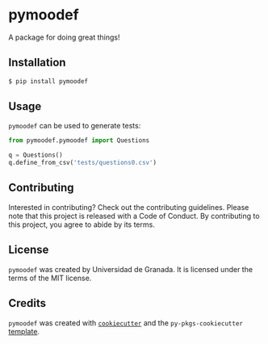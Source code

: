 
<!-- README.md is generated from README.Rmd. Please edit that file -->

# pymoodef

A package for doing great things!

## Installation

``` bash
$ pip install pymoodef
```

## Usage

`pymoodef` can be used to generate tests:

``` python
from pymoodef.pymoodef import Questions

q = Questions()
q.define_from_csv('tests/questions0.csv')
```

## Contributing

Interested in contributing? Check out the contributing guidelines.
Please note that this project is released with a Code of Conduct. By
contributing to this project, you agree to abide by its terms.

## License

`pymoodef` was created by Universidad de Granada. It is licensed under
the terms of the MIT license.

## Credits

`pymoodef` was created with
[`cookiecutter`](https://cookiecutter.readthedocs.io/en/latest/) and the
`py-pkgs-cookiecutter`
[template](https://github.com/py-pkgs/py-pkgs-cookiecutter).
